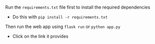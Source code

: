 Run the ```requirements.txt``` file first to install the required dependencies
- Do this with ```pip install -r requirements.txt```

Then run the web app using ```flask run``` or ```python app.py```
- Click on the link it provides
 